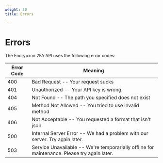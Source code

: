```yaml
---
weight: 20
title: Errors

---
```


# Errors



The Encrypxon 2FA API uses the following error codes:


Error Code | Meaning
---------- | -------
400 | Bad Request -- Your request sucks
401 | Unauthorized -- Your API key is wrong
404 | Not Found -- The path you specified does not exist
405 | Method Not Allowed -- You tried to use invalid method
406 | Not Acceptable -- You requested a format that isn't json
500 | Internal Server Error -- We had a problem with our server. Try again later.
503 | Service Unavailable -- We're temporarially offline for maintenance. Please try again later.
